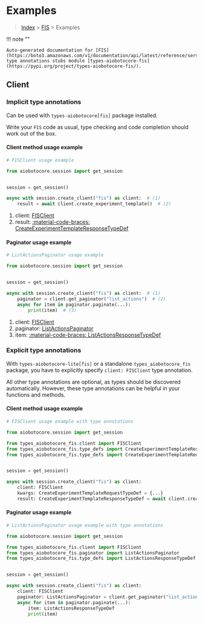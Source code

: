 # Examples

> [Index](../README.md) > [FIS](./README.md) > Examples

!!! note ""

    Auto-generated documentation for [FIS](https://boto3.amazonaws.com/v1/documentation/api/latest/reference/services/fis.html#fis)
    type annotations stubs module [types-aiobotocore-fis](https://pypi.org/project/types-aiobotocore-fis/).

## Client

### Implicit type annotations

Can be used with `types-aiobotocore[fis]` package installed.

Write your `FIS` code as usual,
type checking and code completion should work out of the box.



#### Client method usage example

```python
# FISClient usage example

from aiobotocore.session import get_session


session = get_session()

async with session.create_client("fis") as client:  # (1)
    result = await client.create_experiment_template()  # (2)
```

1. client: [FISClient](./client.md)
2. result: [:material-code-braces: CreateExperimentTemplateResponseTypeDef](./type_defs.md#createexperimenttemplateresponsetypedef)



#### Paginator usage example

```python
# ListActionsPaginator usage example

from aiobotocore.session import get_session


session = get_session()

async with session.create_client("fis") as client:  # (1)
    paginator = client.get_paginator("list_actions")  # (2)
    async for item in paginator.paginate(...):
        print(item)  # (3)
```

1. client: [FISClient](./client.md)
2. paginator: [ListActionsPaginator](./paginators.md#listactionspaginator)
3. item: [:material-code-braces: ListActionsResponseTypeDef](./type_defs.md#listactionsresponsetypedef)




### Explicit type annotations

With `types-aiobotocore-lite[fis]`
or a standalone `types_aiobotocore_fis` package, you have to explicitly specify
`client: FISClient` type annotation.

All other type annotations are optional, as types should be discovered automatically.
However, these type annotations can be helpful in your functions and methods.


#### Client method usage example

```python
# FISClient usage example with type annotations

from aiobotocore.session import get_session

from types_aiobotocore_fis.client import FISClient
from types_aiobotocore_fis.type_defs import CreateExperimentTemplateResponseTypeDef
from types_aiobotocore_fis.type_defs import CreateExperimentTemplateRequestTypeDef


session = get_session()

async with session.create_client("fis") as client:
    client: FISClient
    kwargs: CreateExperimentTemplateRequestTypeDef = {...}
    result: CreateExperimentTemplateResponseTypeDef = await client.create_experiment_template(**kwargs)
```



#### Paginator usage example

```python
# ListActionsPaginator usage example with type annotations

from aiobotocore.session import get_session

from types_aiobotocore_fis.client import FISClient
from types_aiobotocore_fis.paginator import ListActionsPaginator
from types_aiobotocore_fis.type_defs import ListActionsResponseTypeDef


session = get_session()

async with session.create_client("fis") as client:
    client: FISClient
    paginator: ListActionsPaginator = client.get_paginator("list_actions")
    async for item in paginator.paginate(...):
        item: ListActionsResponseTypeDef
        print(item)
```


